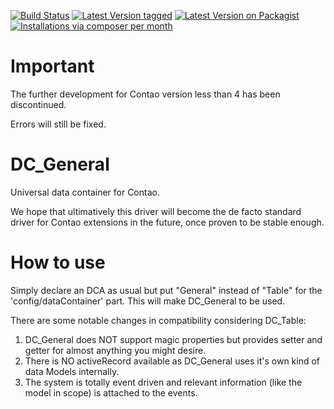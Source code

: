 [![Build Status](https://travis-ci.org/contao-community-alliance/dc-general.png)](https://travis-ci.org/contao-community-alliance/dc-general)
[![Latest Version tagged](http://img.shields.io/github/tag/contao-community-alliance/dc-general.svg)](https://github.com/contao-community-alliance/dc-general/tags)
[![Latest Version on Packagist](http://img.shields.io/packagist/v/contao-community-alliance/dc-general.svg)](https://packagist.org/packages/contao-community-alliance/dc-general)
[![Installations via composer per month](http://img.shields.io/packagist/dm/contao-community-alliance/dc-general.svg)](https://packagist.org/packages/contao-community-alliance/dc-general)

Important
=========

The further development for Contao version less than 4 has been discontinued.

Errors will still be fixed.


DC_General
==========

Universal data container for Contao.

We hope that ultimatively this driver will become the de facto standard
driver for Contao extensions in the future, once proven to be stable enough.

How to use
==========

Simply declare an DCA as usual but put "General" instead of "Table" for the
'config/dataContainer' part.
This will make DC_General to be used.

There are some notable changes in compatibility considering DC_Table:
1. DC_General does NOT support magic properties but provides setter and getter
   for almost anything you might desire.
2. There is NO activeRecord available as DC_General uses it's own kind of data
   Models internally.
3. The system is totally event driven and relevant information (like the model
   in scope) is attached to the events.

